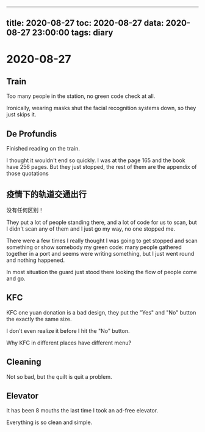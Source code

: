 
---
title: 2020-08-27
toc: 2020-08-27
data: 2020-08-27 23:00:00
tags: diary
---


# 2020-08-27

## Train

Too many people in the station, no green code check at all. 

Ironically, wearing masks shut the facial recognition systems down, so they just skips it.

## De Profundis

Finished reading on the train.

I thought it wouldn't end so quickly. I was at the page 165 and the book have 256 pages. But they just stopped, the rest of them are the appendix of those quotations

## 疫情下的轨道交通出行

没有任何区别！

They put a lot of people standing there, and a lot of code for us to scan, but I didn't scan any of them and I just go my way, no one stopped me.

There were a few times I really thought I was going to get stopped and scan something or show somebody my green code: many people gathered together in a port and seems were writing something, but I just went round and nothing happened.

In most situation the guard just stood there looking the flow of people come and go.

## KFC

KFC one yuan donation is a bad design, they put the "Yes" and "No" button the exactly the same size.

I don't even realize it before I hit the "No" button.

Why KFC in different places have different menu?

## Cleaning

Not so bad, but the quilt is quit a problem.

## Elevator

It has been 8 mouths the last time I took an ad-free elevator.

Everything is so clean and simple.

